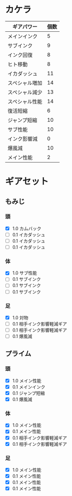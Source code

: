 # カケラ
| ギアパワー | 個数 |
----|----
| メインインク | 5 | 
| サブインク| 9 |
| インク回復 | 8 |  
| ヒト移動 |  8 |
| イカダッシュ | 11 | 
| スペシャル増加 | 14 | 
| スペシャル減少 | 13 | 
| スペシャル性能 | 14 | 
| 復活短縮 | 6 | 
| ジャンプ短縮 | 10 | 
| サブ性能 | 10 | 
| インク影響減 | 0 | 
| 爆風減 | 10 | 
| メイン性能 | 2 | 

# ギアセット
## もみじ
### 頭
- [x] 1.0 カムバック
- [ ] 0.1 イカダッシュ
- [ ] 0.1 イカダッシュ
- [ ] 0.1 イカダッシュ
### 体
- [x] 1.0 サブ性能
- [ ] 0.1 サブインク
- [ ] 0.1 サブインク
- [ ] 0.1 サブインク
### 足
- [x] 1.0 対物
- [ ] 0.1 相手インク影響軽減ギア
- [ ] 0.1 相手インク影響軽減ギア
- [ ] 0.1 爆風減

## プライム
### 頭
- [x] 1.0 メイン性能
- [x] 0.1 メインインク
- [x] 0.1 ジャンプ短縮
- [x] 0.1 爆風減
### 体
- [x] 1.0 メイン性能
- [x] 0.1 メイン性能
- [x] 0.1 相手インク影響軽減ギア
- [x] 0.1 相手インク影響軽減ギア
### 足
- [x] 1.0 メイン性能
- [x] 0.1 メイン性能
- [x] 0.1 メイン性能
- [x] 0.1 メイン性能
